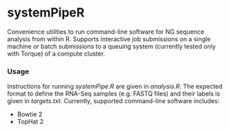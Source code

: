 systemPipeR
===

Convenience utilities to run command-line software for NG sequence analysis 
from within R. Supports interactive job submissions on a single machine or 
batch submissions to a queuing system (currently tested only with Torque) of 
a compute cluster.

### Usage
Instructions for running _systemPipe.R_ are given in _analysis.R_. The expected
format to define the RNA-Seq samples (e.g. FASTQ files) and their labels
is given in _targets.txt_. Currently, supported command-line software includes:

 - Bowtie 2
 - TopHat 2 
 
